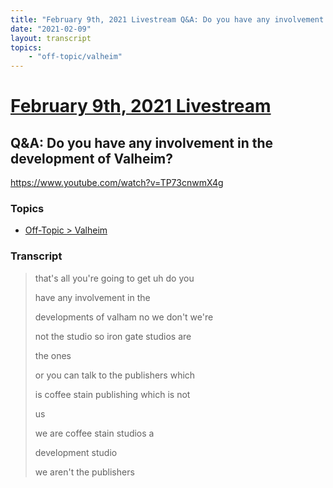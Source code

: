 ```yaml
---
title: "February 9th, 2021 Livestream Q&A: Do you have any involvement in the development of Valheim?"
date: "2021-02-09"
layout: transcript
topics:
    - "off-topic/valheim"
---
```

# [February 9th, 2021 Livestream](../2021-02-09.md)
## Q&A: Do you have any involvement in the development of Valheim?
https://www.youtube.com/watch?v=TP73cnwmX4g

### Topics
* [Off-Topic > Valheim](../topics/off-topic/valheim.md)

### Transcript

> that's all you're going to get uh do you
>
> have any involvement in the
>
> developments of valham no we don't we're
>
> not the studio so iron gate studios are
>
> the ones
>
> or you can talk to the publishers which
>
> is coffee stain publishing which is not
>
> us
>
> we are coffee stain studios a
>
> development studio
>
> we aren't the publishers
